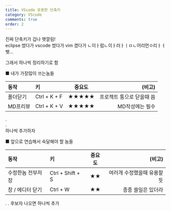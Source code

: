 ```yaml
---
title: VScode 유용한 단축키
category: VScode
comments: true
order: 2
---
```


진짜 단축키가 겁나 햇깔림!  
eclipse 썼다가 vscode 썼다가 vim 켰다가 ㄴ이ㅏ럼ㄴ이ㅏ러ㅏㅣㅁㄴ어리먼ㅇ리ㅏㅓ   
쒯...    

그래서 하나씩 정리하기로 함  

 ■ 내가 가장많이 쓰는놈들  
 
| 동작 | 키 | 중요도 | (비고) |
|:-------------|:-----------|:------------:|------------:|
| 폴더닫기 | Ctrl + K + F | ★★★★★ | 프로젝트 통으로 닫을때 씀 |
| MD프리뷰 | Ctrl + K + V | ★★★★★ | MD작성에는 필수|

.  
.  
하나씩 추가하자


■ 앞으로 연습해서 숙달해야 할 놈들  

| 동작 | 키 | 중요도 | (비고) |
|:-------------|:-----------|:------------:|------------:|
| 수정한놈 전부저장 | Ctrl + Shift + S | ★★ | 여러개 수정했을때 유용할듯 |
| 창 / 에디터 닫기 | Ctrl + W | ★★ | 종종 쓸일은 있더라 |  


.
.
후보자 나오면 하나씩 추가


